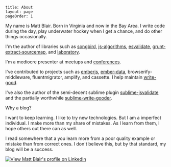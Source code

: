 ```
title: About
layout: page
pageOrder: 1
```

My name is Matt Blair. Born in Virginia and now in the Bay Area. I write code during the day, play underwater hockey when I get a chance, and do other things occasionally.

I'm the author of libraries such as [songbird](https://github.com/duereg/songbird), [js-algorithms](https://github.com/duereg/js-algorithms), [esvalidate](https://github.com/duereg/esvalidate), [grunt-extract-sourcemap](https://github.com/duereg/grunt-extract-sourcemap), and [laboratory](https://github.com/duereg/laboratory).

I'm a mediocre presenter at meetups and [conferences](/forwardjs-2016-prezzo/).

I've contributed to projects such as [emberjs](https://github.com/emberjs/ember.js), [ember-data](https://github.com/emberjs/data), browserify-middleware, fluentmigrator, amplify, and cassette. I help maintain [write-good](https://github.com/btford/write-good).

I've also the author of the semi-decent sublime plugin [sublime-jsvalidate](https://github.com/duereg/sublime-jsvalidate) and the partially worthwhile [sublime-write-gooder](https://github.com/duereg/sublime-write-gooder).

Why a blog?

I want to keep learning. I like to try new technologies. But I am a imperfect individual. I make more than my share of mistakes. As I learn from them, I hope others out there can as well.

I read somewhere that a you learn more from a poor quality example or mistake than from correct ones. I don't believe this, but by that standard, my blog will be a success.

[ ![View Matt Blair's profile on LinkedIn](http://www.linkedin.com/img/webpromo/btn_viewmy_160x25.png) ](http://www.linkedin.com/pub/matt-blair/10/74a/345)
